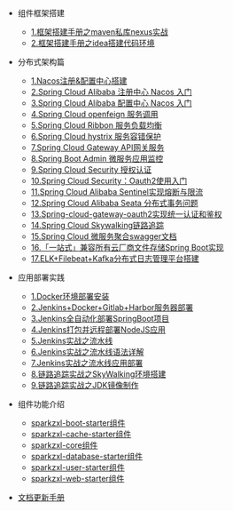 * 组件框架搭建
    * [1.框架搭建手册之maven私库nexus实战](forward/framework/框架搭建手册之maven私库nexus实战.md)
    * [2.框架搭建手册之idea搭建代码环境](forward/framework/框架搭建手册之idea搭建代码环境.md)
  
* 分布式架构篇
    * [1.Nacos注册&配置中心搭建](forward/distributed/分布式架构之Nacos注册&配置中心搭建.md)
    * [2.Spring Cloud Alibaba 注册中心 Nacos 入门](forward/distributed/分布式架构之SpringCloudAlibaba注册中心Nacos入门.md)
    * [3.Spring Cloud Alibaba 配置中心 Nacos 入门](forward/distributed/分布式架构之SpringCloudAlibaba配置中心Nacos入门.md)
    * [4.Spring Cloud openfeign 服务调用](forward/222)
    * [5.Spring Cloud Ribbon 服务负载均衡](forward/222)
    * [6.Spring Cloud hystrix 服务容错保护](forward/222)
    * [7.Spring Cloud Gateway API网关服务](forward/222)
    * [8.Spring Boot Admin 微服务应用监控](forward/222)
    * [9.Spring Cloud Security 授权认证](forward/222)
    * [10.Spring Cloud Security：Oauth2使用入门](forward/222)
    * [11.Spring Cloud Alibaba Sentinel实现熔断与限流](forward/222)
    * [12.Spring Cloud Alibaba Seata 分布式事务问题](forward/222)
    * [13.Spring-cloud-gateway-oauth2实现统一认证和鉴权](forward/222)
    * [14.Spring Cloud Skywalking链路追踪](forward/222)
    * [15.Spring Cloud 微服务聚合swagger文档](forward/222)
    * [16.「一站式」兼容所有云厂商文件存储Spring Boot实现](forward/222)
    * [17.ELK+Filebeat+Kafka分布式日志管理平台搭建](forward/distributed/分布式架构之ELK+Filebeat+Kafka分布式日志管理平台搭建.md)

* 应用部署实践
    * [1.Docker环境部署安装](forward/deploy/Docker环境部署安装.md)
    * [2.Jenkins+Docker+Gitlab+Harbor服务器部署](forward/deploy/Jenkins+Docker+Gitlab+Harbor服务器部署.md)
    * [3.Jenkins全自动化部署SpringBoot项目](forward/deploy/Jenkins全自动化部署SpringBoot项目.md)
    * [4.Jenkins打包并远程部署NodeJS应用](forward/deploy/Jenkins打包并远程部署NodeJS应用.md)
    * [5.Jenkins实战之流水线](forward/deploy/Jenkins实战之流水线.md)
    * [6.Jenkins实战之流水线语法详解](forward/deploy/Jenkins实战之流水线语法详解.md)
    * [7.Jenkins实战之流水线应用部署](forward/deploy/Jenkins实战之流水线应用部署.md)
    * [8.链路追踪实战之SkyWalking环境搭建](forward/distributed/链路追踪实战之SkyWalking环境搭建.md)
    * [9.链路追踪实战之JDK镜像制作](forward/distributed/链路追踪实战之JDK镜像制作.md)

* 组件功能介绍
    * [sparkzxl-boot-starter组件](forward/component/sparkzxl-boot.md)
    * [sparkzxl-cache-starter组件](forward/component/sparkzxl-cache.md)
    * [sparkzxl-core组件](forward/component/sparkzxl-core.md)
    * [sparkzxl-database-starter组件](forward/component/sparkzxl-database.md)
    * [sparkzxl-user-starter组件](forward/component/sparkzxl-user.md)
    * [sparkzxl-web-starter组件](forward/component/sparkzxl-web.md)
* [文档更新手册](forward/文档更新手册.md)

